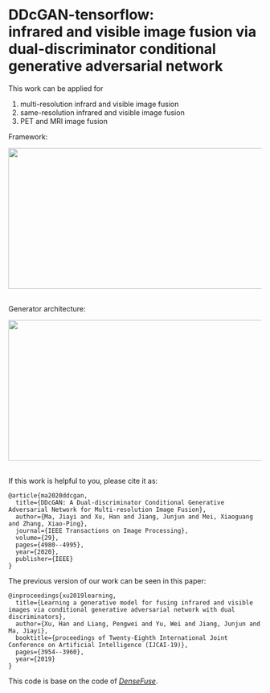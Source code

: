 # DDcGAN-tensorflow:<br> infrared and visible image fusion via dual-discriminator conditional generative adversarial network
This work can be applied for<br> 
1) multi-resolution infrard and visible image fusion<br>
2) same-resolution infrared and visible image fusion<br>
2) PET and MRI image fusion<br>  

Framework:
<div align=center><img src="https://github.com/hanna-xu/DDcGAN/blob/master/figures/framework.png" width="600" height="280"/></div><br>

Generator architecture:
<div align=center><img src="https://github.com/hanna-xu/DDcGAN/blob/master/figures/Generator.png" width="520" height="280"/></div><br>


If this work is helpful to you, please cite it as:<br>
```
@article{ma2020ddcgan,
  title={DDcGAN: A Dual-discriminator Conditional Generative Adversarial Network for Multi-resolution Image Fusion},
  author={Ma, Jiayi and Xu, Han and Jiang, Junjun and Mei, Xiaoguang and Zhang, Xiao-Ping},
  journal={IEEE Transactions on Image Processing},
  volume={29},
  pages={4980--4995},
  year={2020},
  publisher={IEEE}
}
```
The previous version of our work can be seen in this paper:<br>
```
@inproceedings{xu2019learning,
  title={Learning a generative model for fusing infrared and visible images via conditional generative adversarial network with dual discriminators},
  author={Xu, Han and Liang, Pengwei and Yu, Wei and Jiang, Junjun and Ma, Jiayi},
  booktitle={proceedings of Twenty-Eighth International Joint Conference on Artificial Intelligence (IJCAI-19)},
  pages={3954--3960},
  year={2019}
}
```
This code is base on the code of [*DenseFuse*](https://github.com/hli1221/imagefusion_densefuse).

